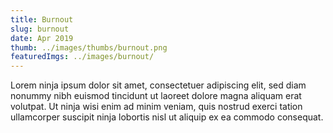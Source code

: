 ```yaml
---
title: Burnout
slug: burnout
date: Apr 2019
thumb: ../images/thumbs/burnout.png
featuredImgs: ../images/burnout/
---
```


Lorem ninja ipsum dolor sit amet, consectetuer adipiscing elit, sed diam nonummy nibh euismod tincidunt ut laoreet dolore magna aliquam erat volutpat. Ut ninja wisi enim ad minim veniam, quis nostrud exerci tation ullamcorper suscipit ninja lobortis nisl ut aliquip ex ea commodo consequat.
